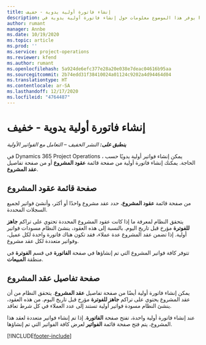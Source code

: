 ```yaml
---
title: إنشاء فاتورة أولية يدوية - خفيف
description: يوفر هذا الموضوع معلومات حول إنشاء فاتورة أولية يدوية في Project Operations.
author: rumant
manager: Annbe
ms.date: 10/19/2020
ms.topic: article
ms.prod: ''
ms.service: project-operations
ms.reviewer: kfend
ms.author: rumant
ms.openlocfilehash: 5a924de6efc377e28a20e038e7deac04616b95aa
ms.sourcegitcommit: 2b74edd31f38410024a01124c9202a4d94464d04
ms.translationtype: HT
ms.contentlocale: ar-SA
ms.lasthandoff: 12/17/2020
ms.locfileid: "4764487"
---
```

# <a name="create-a-manual-proforma-invoice---lite"></a>إنشاء فاتورة أولية يدوية - خفيف

_**ينطبق على:** النشر الخفيف – التعامل مع الفواتير الأولية_

في Dynamics 365 Project Operations ، يمكن إنشاء فواتير أولية يدويًا حسب الحاجة. يمكنك إنشاء فاتورة أولية من صفحة قائمة **عقود المشروع** أو من صفحة تفاصيل **عقد المشروع**.

##  <a name="project-contracts-list-page"></a>صفحة قائمة عقود المشروع

من صفحة قائمة **عقود المشروع**، حدد عقد مشروع واحدًا أو أكثر، وأنشئ فواتير لجميع السجلات المحددة.

يتحقق النظام لمعرفة ما إذا كانت عقود المشروع المحددة تحتوي على تراكم **جاهز للفوترة** مؤرخ قبل تاريخ اليوم. بالنسبة إلى هذه العقود، ينشئ النظام مسودات فواتير أولية. إذا تضمن عقد المشروع عدة عملاء، فقد تكون هناك فاتورة واحدة لكل عميل، وفواتير متعددة لكل عقد مشروع.

تتوفر كافة فواتير المشروع التي تم إنشاؤها في صفحة **الفاتورة** في قسم **الفوترة** في منطقة **المبيعات**.

## <a name="project-contract-details-page"></a>صفحة تفاصيل عقد المشروع

يمكن إنشاء فاتورة أولية أيضًا من صفحة تفاصيل **عقد المشروع**. يتحقق النظام من أن عقد المشروع يحتوي على تراكم **جاهز للفوترة** مؤرخ قبل تاريخ اليوم. من هذه العقود، ينشئ النظام مسودة فواتير أولية تستند إلى عدد العملاء في كل شرط تعاقد.

عند إنشاء فاتورة أولية واحدة، تفتح صفحة **الفاتورة**. إذا تم إنشاء فواتير متعددة لعقد هذا المشروع، يتم فتح صفحة قائمة **الفواتير** لعرض كافة الفواتير التي تم إنشاؤها.


[!INCLUDE[footer-include](../../includes/footer-banner.md)]